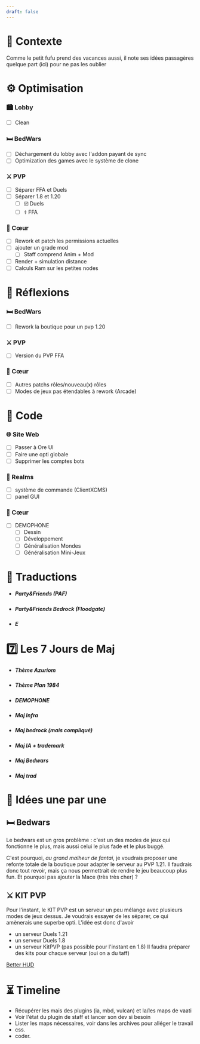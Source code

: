 ```yaml
---
draft: false
---
```

# 🔎 Contexte
Comme le petit fufu prend des vacances aussi, il note ses idées passagères quelque part (ici) pour ne pas les oublier

# ⚙️ Optimisation

### 🏙 Lobby
- [ ] Clean

### 🛏 BedWars
- [ ] Déchargement du lobby avec l'addon payant de sync
- [ ] Optimization des games avec le système de clone

### ⚔️ PVP
- [ ] Séparer FFA et Duels
- [ ] Séparer 1.8 et 1.20
   - [ ] ☑️ Duels
   - [ ] ⚕️ FFA
   
### 💟 Cœur 
- [ ] Rework et patch les permissions actuelles
- [ ] ajouter un grade mod
   - [ ] Staff comprend Anim + Mod
- [ ] Render + simulation distance
- [ ] Calculs Ram sur les petites nodes
# 🧠 Réflexions

### 🛏 BedWars
- [ ] Rework la boutique pour un pvp 1.20

### ⚔️ PVP
- [ ] Version du PVP FFA

### 💟 Cœur
- [ ] Autres patchs rôles/nouveau(x) rôles
- [ ] Modes de jeux pas étendables à rework (Arcade)

# 💾 Code

### 🌐 Site Web
- [ ] Passer à Ore UI
- [ ] Faire une opti globale 
- [ ] Supprimer les comptes bots

### 🌌 Realms
- [ ] système de commande (ClientXCMS)
- [ ] panel GUI

### 💟 Cœur 
- [ ] DEMOPHONE
   - [ ] Dessin
   - [ ] Développement 
   - [ ] Généralisation Mondes
   - [ ] Généralisation Mini-Jeux

# 💬 Traductions
- ##### Party&Friends (PAF)
- ##### Party&Friends Bedrock (Floodgate)
- ##### E

# 7️⃣ Les 7 Jours de Maj

- ##### Thème Azuriom
- ##### Thème Plan 1984
- ##### DEMOPHONE
- ##### Maj Infra 
- ##### Maj bedrock (mais compliqué)
- ##### Maj IA + trademark
- ##### Maj Bedwars
- ##### Maj trad

# 📑  Idées une par une

## 🛏 Bedwars
Le bedwars est un gros problème : c'est un des modes de jeux qui fonctionne le plus, mais aussi celui le plus fade et le plus buggé.

C'est pourquoi, *au grand malheur de fantai*, je voudrais proposer une refonte totale de la boutique pour adapter le serveur au PVP 1.21. Il faudrais donc tout revoir, mais ça nous permettrait de rendre le jeu beaucoup plus fun. Et pourquoi pas ajouter la Mace (très très cher) ?

## ⚔️ KIT PVP
Pour l'instant, le KIT PVP est un serveur un peu mélange avec plusieurs modes de jeux dessus. Je voudrais essayer de les séparer, ce qui amènerais une superbe opti. L'idée est donc d'avoir
- un serveur Duels 1.21
- un serveur Duels 1.8
- un serveur KitPVP (pas possible pour l'instant en 1.8)
Il faudra préparer des kits pour chaque serveur (oui on a du taff)


[Better HUD](https://www.spigotmc.org/resources/%E2%AD%90betterhud%E2%AD%90a-beautiful-hud-plugin-you-havent-seen-before%E2%9C%85auto-resource-pack-build%E2%9C%85.115559/)

# ⏳️ Timeline

- Récupérer les mais des plugins (ia, mbd, vulcan) et la/les maps de vaati
- Voir l'état du plugin de staff et lancer son dev si besoin
- Lister les maps nécessaires, voir dans les archives pour alléger le travail
- css.
- coder.
